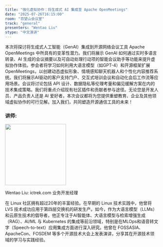 ```yaml
---
title: "强化虚拟协作：将生成式 AI 集成至 Apache OpenMeetings"
date: "2025-07-26T16:15:00"
room: "百望山会议室"
track: "general"
presenters: "Wentao Liu"
stype: "中文演讲"
---
```


本次将探讨将生成式人工智能（GenAI）集成到开源网络会议工具 Apache OpenMeetings 中所具有的变革性潜力。我们将展示 GenAI 如何通过实时多语言转录、AI 生成的会议摘要以及可自动处理行动项的智能会议助手等功能来提升虚拟协作体验。参会者将学习如何利用大语言模型（如GPT-4）和开源框架扩展 OpenMeetings，以创建动态虚拟形象、情境感知聊天机器人和个性化内容推荐系统。我们将展示AI驱动的客户支持门户、交互式培训会议和自动化会后工作流等应用场景。会议将讨论包括 API 设计、数据隐私等伦理考量和偏见缓解方案在内的技术集成策略。我们将重点介绍现有社区插件和贡献者参与途径。无论您是开发人员、产品负责人还是 AI 爱好者，本次会议都将为您提供重塑教育、企业及其他领域虚拟协作的可行见解。加入我们，共同塑造开源通信工具的未来！

### 讲师:

<img src="https://sessionize.com/image/ead4-400o400o1-MxgoGiatXrXoHtbuJ6EW4d.jpg" width="200" /><br/>

Wentao Liu: ictrek.com 业务开发经理

在 Linux 社区拥有超过20年的丰富经验。在早期的 Linux 技术实践中，他曾将 LVS 技术成功应用于第四层交换机的研发生产。如今，作为大语言模型（LLMs）和云原生技术的倡导者，他正专注于AI智能体、大语言模型与检索增强生成（RAG）、AI/ML 与 Kubernetes 的集成等前沿领域，特别是在MLOps和语音转文字（Speech-to-text）应用集成方面进行深入研究。他曾在 FOSSASIA、ApacheCon、FOSDEM 等多个开源技术大会上发表演讲，分享其在开源技术领域的学习与实践经验。